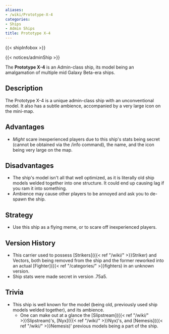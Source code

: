 ```yaml
---
aliases:
- /wiki/Prototype-X-4
categories:
- Ships
- Admin Ships
title: Prototype X-4
---  
```


{{< shipInfobox >}}   

{{< notices/adminShip >}} 

The **Prototype X-4** is an Admin-class ship, its model being an amalgamation of multiple mid Galaxy Beta-era ships. 

## Description

The Prototype X-4 is a unique admin-class ship with an unconventional model. It also has a subtle ambience, accompanied by a very large icon on the mini-map.

## Advantages

- _Might_ scare inexperienced players due to this ship's stats being secret (cannot be obtained via the /info command), the name, and the icon being very large on the map.

## Disadvantages

- The ship's model isn't all that well optimized, as it is literally old ship models welded together into one structure. It could end up causing lag if you ram it into something.
- Ambience may cause other players to be annoyed and ask you to de-spawn the ship.

## Strategy

- Use this ship as a flying meme, or to scare off inexperienced players.

## Version History 

- This carrier used to possess [Strikers]({{< ref "/wiki/" >}}Striker) and Vectors, both being removed from the ship and the former reworked into an actual [Fighter]({{< ref "/categories/" >}}fighters) in an unknown version.
- Ship stats were made secret in version .75a5.

## Trivia

- This ship is well known for the model (being old, previously used ship models welded together), and its ambience.
  - One can make out at a glance the [Slipstream]({{< ref "/wiki/" >}}Slipstream)'s, [Nyx]({{< ref "/wiki/" >}}Nyx)'s, and [Nemesis]({{< ref "/wiki/" >}}Nemesis)' previous models being a part of the ship.